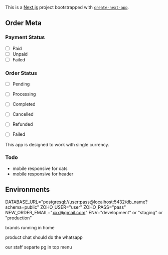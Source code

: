 This is a [Next.js](https://nextjs.org/) project bootstrapped with [`create-next-app`](https://github.com/vercel/next.js/tree/canary/packages/create-next-app).

## Order Meta
### Payment Status
- [ ] Paid
- [ ] Unpaid
- [ ] Failed

### Order Status
- [ ] Pending
- [ ] Processing
- [ ] Completed
- [ ] Cancelled
- [ ] Refunded
- [ ] Failed


This app is designed to work with single currency.

### Todo
- mobile responsive for cats
- mobile responsive for header


## Environments
DATABASE_URL="postgresql://user:pass@localhost:5432/db_name?schema=public"
ZOHO_USER="user"
ZOHO_PASS="pass"
NEW_ORDER_EMAIL="xxx@gmail.com"
ENV="development" or "staging" or "production"



brands
running in home

product chat should do the whatsapp


our staff separte pg
in top menu


